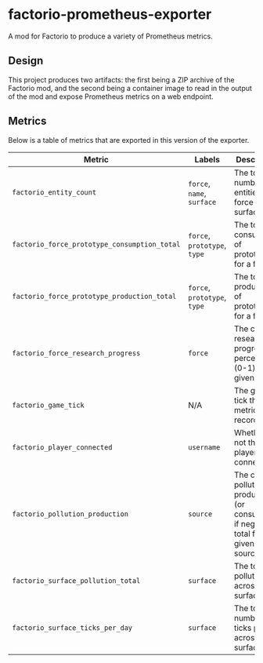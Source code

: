 # factorio-prometheus-exporter

A mod for Factorio to produce a variety of Prometheus metrics.

## Design

This project produces two artifacts: the first being a ZIP archive of the
Factorio mod, and the second being a container image to read in the output of
the mod and expose Prometheus metrics on a web endpoint.

## Metrics

Below is a table of metrics that are exported in this version of the exporter.

| Metric                                       | Labels                       | Description                                                                             |
| -------------------------------------------- | ---------------------------- | --------------------------------------------------------------------------------------- |
| `factorio_entity_count`                      | `force`, `name`, `surface`   | The total number of entities for a force on a surface.                                  |
| `factorio_force_prototype_consumption_total` | `force`, `prototype`, `type` | The total consumption of prototypes for a force.                                        |
| `factorio_force_prototype_production_total`  | `force`, `prototype`, `type` | The total production of prototypes for a force.                                         |
| `factorio_force_research_progress`           | `force`                      | The current research progress percentage (0-1) for a given force.                       |
| `factorio_game_tick`                         | N/A                          | The game tick the metrics were recorded at.                                             |
| `factorio_player_connected`                  | `username`                   | Whether or not the player is connected.                                                 |
| `factorio_pollution_production`              | `source`                     | The current pollution production (or consumption if negative) total for a given source. |
| `factorio_surface_pollution_total`           | `surface`                    | The total pollution across the surface.                                                 |
| `factorio_surface_ticks_per_day`             | `surface`                    | The total number of ticks per day across the surface.                                   |
